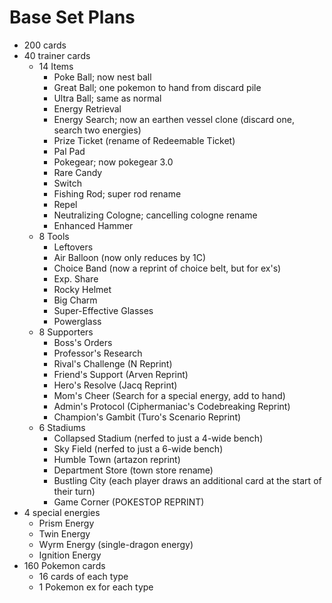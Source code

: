 # Base Set Plans

- 200 cards
- 40 trainer cards
    - 14 Items
        - Poke Ball; now nest ball
        - Great Ball; one pokemon to hand from discard pile
        - Ultra Ball; same as normal
        - Energy Retrieval
        - Energy Search; now an earthen vessel clone (discard one, search two energies)
        - Prize Ticket (rename of Redeemable Ticket)
        - Pal Pad
        - Pokegear; now pokegear 3.0
        - Rare Candy
        - Switch
        - Fishing Rod; super rod rename
        - Repel
        - Neutralizing Cologne; cancelling cologne rename
        - Enhanced Hammer
    - 8 Tools
        - Leftovers
        - Air Balloon (now only reduces by 1C)
        - Choice Band (now a reprint of choice belt, but for ex's)
        - Exp. Share
        - Rocky Helmet
        - Big Charm
        - Super-Effective Glasses
        - Powerglass
    - 8 Supporters
        - Boss's Orders
        - Professor's Research
        - Rival's Challenge (N Reprint)
        - Friend's Support (Arven Reprint)
        - Hero's Resolve (Jacq Reprint)
        - Mom's Cheer (Search for a special energy, add to hand)
        - Admin's Protocol (Ciphermaniac's Codebreaking Reprint)
        - Champion's Gambit (Turo's Scenario Reprint)
    - 6 Stadiums
        - Collapsed Stadium (nerfed to just a 4-wide bench)
        - Sky Field (nerfed to just a 6-wide bench)
        - Humble Town (artazon reprint)
        - Department Store (town store rename)
        - Bustling City (each player draws an additional card at the start of their turn)
        - Game Corner (POKESTOP REPRINT)
- 4 special energies
    - Prism Energy
    - Twin Energy
    - Wyrm Energy (single-dragon energy)
    - Ignition Energy
- 160 Pokemon cards
    - 16 cards of each type
    - 1 Pokemon ex for each type
